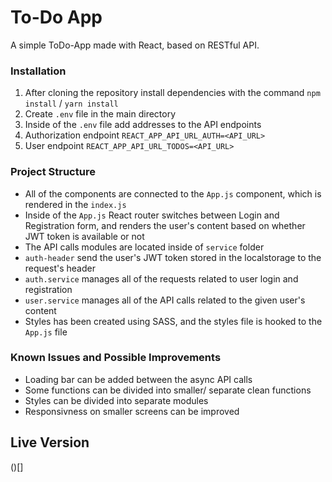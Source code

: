 # To-Do App

A simple ToDo-App made with React, based on RESTful API.

### Installation

1. After cloning the repository install dependencies with the command `npm install` / `yarn install`
2. Create `.env` file in the main directory
3. Inside of the `.env` file add addresses to the API endpoints
4. Authorization endpoint `REACT_APP_API_URL_AUTH=<API_URL>`
5. User endpoint `REACT_APP_API_URL_TODOS=<API_URL>`


### Project Structure

- All of the components are connected to the `App.js` component, which is rendered in the `index.js`
- Inside of the `App.js` React router switches between Login and Registration form, and renders the user's content
based on whether JWT token is available or not
- The API calls modules are located inside of `service` folder
- `auth-header` send the user's JWT token stored in the localstorage to the request's header
- `auth.service` manages all of the requests related to user login and registration
- `user.service` manages all of the API calls related to the given user's content
- Styles has been created using SASS, and the styles file is hooked to the `App.js` file

### Known Issues and Possible Improvements

- Loading bar can be added between the async API calls
- Some functions can be divided into smaller/ separate clean functions
- Styles can be divided into separate modules
- Responsivness on smaller screens can be improved

## Live Version

()[]
